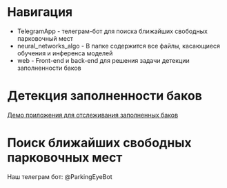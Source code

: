 # Навигация
- TelegramApp - телеграм-бот для поиска ближайших свободных парковочный мест
- neural_networks_algo - В папке содержится все файлы, касающиеся обучения и инференса моделей
- web - Front-end и back-end для решения задачи детекции заполненности баков

# Детекция заполненности баков

[Демо приложения для отслеживания заполненных баков](https://hackaton-trash-app.herokuapp.com/map)

# Поиск ближайших свободных парковочных мест

Наш телеграм бот: @ParkingEyeBot
